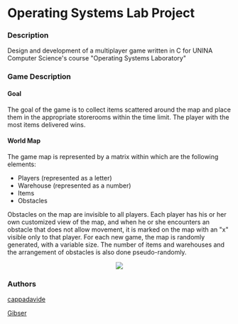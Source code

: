 # Operating Systems Lab Project

### Description
Design and development of a multiplayer game written in C for UNINA Computer Science's course "Operating Systems Laboratory"

### Game Description

#### Goal
The goal of the game is to collect items scattered around the map and place them in the appropriate storerooms within the time limit. 
The player with the most items delivered wins.

#### World Map
The game map is represented by a matrix within which are the following elements:
- Players (represented as a letter)
- Warehouse (represented as a number)
- Items
- Obstacles

Obstacles on the map are invisible to all players. 
Each player has his or her own customized view of the map, and when he or she encounters an obstacle that does not allow movement,
it is marked on the map with an "x" visible only to that player.
For each new game, the map is randomly generated, with a variable size. The number of items and warehouses and the arrangement of obstacles is also done pseudo-randomly.


<p align="center">
  <img src="https://github-production-user-asset-6210df.s3.amazonaws.com/58134090/270114098-a9222608-def2-4618-8997-51069e457442.png">
</p>




### Authors
[cappadavide](https://github.com/cappadavide)

[Gibser](https://github.com/Gibser)
